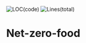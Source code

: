 ![LOC(code)](https://img.shields.io/endpoint?url=https://raw.githubusercontent.com/GG10-GG10/Net-zero-food/main/docs/loc-code-badge.json)
![Lines(total)](https://img.shields.io/endpoint?url=https://raw.githubusercontent.com/GG10-GG10/Net-zero-food/main/docs/loc-total-badge.json)
# Net-zero-food
